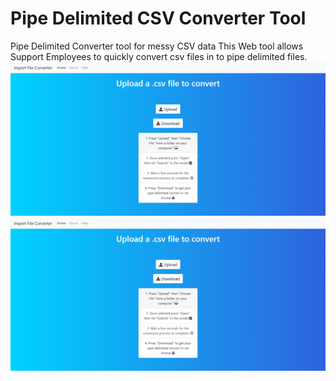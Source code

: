 # Pipe Delimited CSV Converter Tool
Pipe Delimited Converter tool for messy CSV data
This Web tool allows Support Employees to quickly convert csv files in to pipe delimited files.
<img src="img/front_end.png">
![](img/front_end.png)
